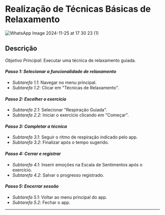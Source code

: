 # Realização de Técnicas Básicas de Relaxamento

![WhatsApp Image 2024-11-25 at 17 30 23 (1)](https://github.com/user-attachments/assets/b4cf260e-07e7-436b-a501-6f95aff04666)

## Descrição
*Objetivo Principal*: Executar uma técnica de relaxamento guiada.  
#### *Passo 1: Selecionar a funcionalidade de relaxamento*  
- *Subtarefa 1.1*: Navegar no menu principal.  
- *Subtarefa 1.2*: Clicar em "Técnicas de Relaxamento".  

#### *Passo 2: Escolher o exercício*  
- *Subtarefa 2.1*: Selecionar "Respiração Guiada".  
- *Subtarefa 2.2*: Iniciar o exercício clicando em "Começar".  

#### *Passo 3: Completar a técnica*  
- *Subtarefa 3.1*: Seguir o ritmo de respiração indicado pelo app.  
- *Subtarefa 3.2*: Finalizar após o tempo sugerido.  

#### *Passo 4: Cerrar e registrar*  
- *Subtarefa 4.1*: Inserir emoções na Escala de Sentimentos após o exercício.  
- *Subtarefa 4.2*: Salvar o progresso registrado.  

#### *Passo 5: Encerrar sessão*  
- *Subtarefa 5.1*: Voltar ao menu principal do app.  
- *Subtarefa 5.2*: Fechar o app.

---
